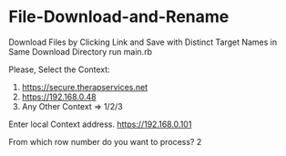 # File-Download-and-Rename
Download Files by Clicking Link and Save with Distinct Target Names in Same Download Directory
run main.rb

Please, Select the Context:
1. https://secure.therapservices.net
2. https://192.168.0.48
3. Any Other Context
=> 1/2/3

Enter local Context address.
https://192.168.0.101

From which row number do you want to process?
2
